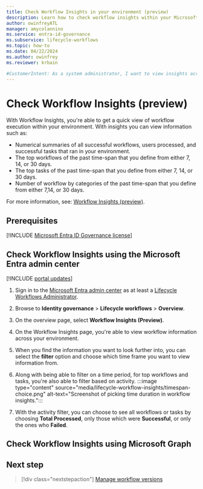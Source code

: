 ```yaml
---
title: Check Workflow Insights in your environment (preview)
description: Learn how to check workflow insights within your Microsoft Entra tenant.
author: owinfreyATL
manager: amycolannino
ms.service: entra-id-governance
ms.subservice: lifecycle-workflows
ms.topic: how-to
ms.date: 04/22/2024
ms.author: owinfrey
ms.reviewer: krbain

#CustomerIntent: As a system administrator, I want to view insights across my environment so that I know which workflows, or tasks, are being run the most.
---
```


# Check Workflow Insights (preview)

With Workflow Insights, you're able to get a quick view of workflow execution within your environment. With insights you can view information such as:

- Numerical summaries of all successful workflows, users processed, and successful tasks that ran in your environment.
- The top workflows of the past time-span that you define from either 7, 14, or 30 days.
- The top tasks of the past time-span that you define from either 7, 14, or 30 days.
- Number of workflow by categories of the past time-span that you define from either 7,14, or 30 days.


For more information, see: [Workflow Insights (preview)](lifecycle-workflow-history.md#workflow-insights-preview).

## Prerequisites

[!INCLUDE [Microsoft Entra ID Governance license](~/includes/entra-entra-governance-license.md)]


## Check Workflow Insights using the Microsoft Entra admin center

[!INCLUDE [portal updates](~/includes/portal-update.md)]

1. Sign in to the [Microsoft Entra admin center](https://entra.microsoft.com) as at least a [Lifecycle Workflows Administrator](~/identity/role-based-access-control/permissions-reference.md#lifecycle-workflows-administrator).

1. Browse to **Identity governance** > **Lifecycle workflows** > **Overview**. 

1. On the overview page, select **Workflow Insights (Preview)**.

1. On the Workflow Insights page, you're able to view workflow information across your environment.

1. When you find the information you want to look further into, you can select the **filter** option and choose which time frame you want to view information from.

1. Along with being able to filter on a time period, for top workflows and tasks, you're also able to filter based on activity.
    :::image type="content" source="media/lifecycle-workflow-insights/timespan-choice.png" alt-text="Screenshot of picking time duration in workflow insights.":::
1. With the activity filter, you can choose to see all workflows or tasks by choosing **Total Processed**, only those which were **Successful**, or only the ones who **Failed**.     





## Check Workflow Insights using Microsoft Graph



## Next step

> [!div class="nextstepaction"]
> [Manage workflow versions](manage-workflow-tasks.md)

